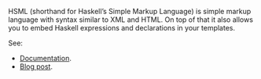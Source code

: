 HSML (shorthand for Haskell’s Simple Markup Language) is simple markup language with syntax similar to XML and HTML.
On top of that it also allows you to embed Haskell expressions and declarations in your templates.

See:

  * [Documentation](http://hackage.haskell.org/package/template-hsml).
  * [Blog post](http://palmik.net/posts/2012-08-23-introducing-hsml.html).
